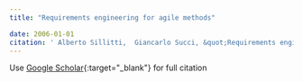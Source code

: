 ```yaml
---
title: "Requirements engineering for agile methods"

date: 2006-01-01
citation: ' Alberto Sillitti,  Giancarlo Succi, &quot;Requirements engineering for agile methods.&quot;, 2006.'
---
```

Use [Google Scholar](https://scholar.google.com/scholar?q=Requirements+engineering+for+agile+methods){:target="_blank"} for full citation
